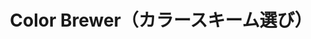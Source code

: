 ---
title: Color Brewer（カラースキーム選び）
description: データの性質にあったカラースキーム選びのためのツール。地図上にダミーのデータがすでに掲載されており、カラーのシミュレーションが手早く行うことが出来ます。選んだカラースキームは、JavaScriptやCSSで活用できる値で出力したり、ASEファイル（Adobe社のPhotoshopなどのアプリ間で共有可能なカラー・スウォッチ）で出力することが出来ます。
weight: 3
address: https://colorbrewer.dataviz.jp/
---